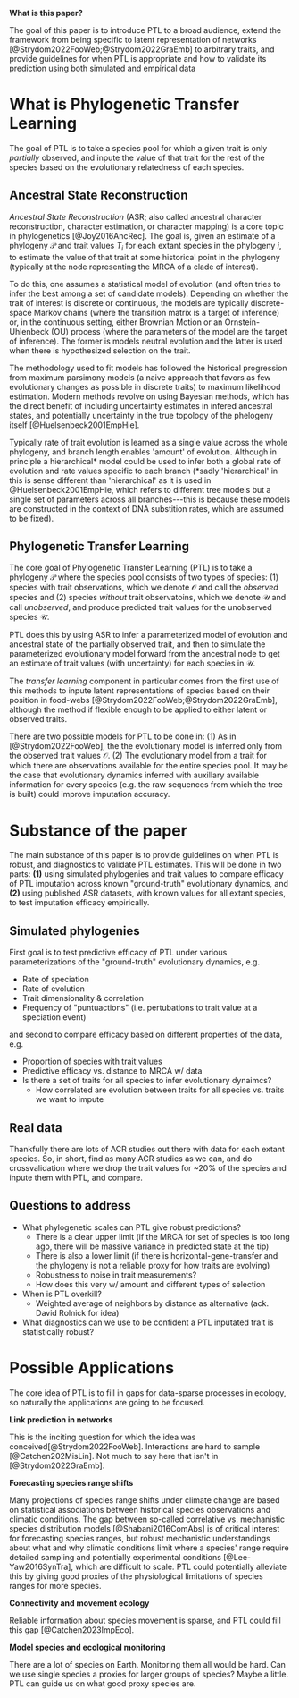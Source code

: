 **What is this paper?**

The goal of this paper is to introduce PTL to a broad audience, extend the
framework from being specific to latent representation of networks 
[@Strydom2022FooWeb;@Strydom2022GraEmb] to arbitrary traits, and provide
guidelines for when PTL is appropriate and how to validate its prediction using
both simulated and empirical data 

# What is Phylogenetic Transfer Learning

The goal of PTL is to take a species pool for which a given trait is only
_partially_ observed, and inpute the value of that trait for the rest of the
species based on the evolutionary relatedness of each species. 

## Ancestral State Reconstruction 

_Ancestral State Reconstruction_ (ASR; also called ancestral character
reconstruction, character estimation, or character mapping) is a core topic in
phylogenetics [@Joy2016AncRec]. The goal is, given an estimate of a phylogeny
$\mathcal{P}$ and trait values $T_i$ for each extant species in the phylogeny
$i$, to estimate the value of that trait at some historical point in the
phylogeny (typically at the node representing the MRCA of a clade of interest).

To do this, one assumes a statistical model of evolution (and often tries to
infer the best among a set of candidate models). Depending on whether the trait
of interest is discrete or continuous, the models are typically discrete-space
Markov chains (where the transition matrix is a target of inference) or, in the
continuous setting, either Brownian Motion or an Ornstein-Uhlenbeck (OU) process
(where the parameters of the model are the target of inference). The former is
models neutral evolution and the latter is used when there is hypothesized
selection on the trait. 

The methodology used to fit models has followed the historical progression from
maximum parsimony models (a naive approach that favors as few evolutionary
changes as possible in discrete traits) to maximum likelihood estimation. Modern
methods revolve on using Bayesian methods, which has the direct benefit of
including uncertainty estimates in infered ancestral states, and potentially
uncertainty in the true topology of the phelogeny itself [@Huelsenbeck2001EmpHie]. 

Typically rate of trait evolution is learned as a single value across the whole
phylogeny, and branch length enables 'amount' of evolution. Although in
principle a hierarchical* model could be used to infer both a global rate of
evolution and rate values specific to each branch (*sadly 'hierarchical' in this
is sense different than 'hierarchical' as it is used in @Huelsenbeck2001EmpHie,
which refers to different tree models but a single set of parameters across all
branches---this is because these models are constructed in the context of DNA
substition rates, which are assumed to be fixed). 

## Phylogenetic Transfer Learning

The core goal of Phylogenetic Transfer Learning (PTL) is to take a phylogeny
$\mathcal{P}$ where the species pool consists of two types of species: (1)
species with trait observations, which we denote $\mathcal{O}$ and call the
_observed_ species and (2) species _without_ trait observatoins, which we denote
$\mathcal{U}$ and call _unobserved_, and produce predicted trait values for the
unobserved species $\mathcal{U}$.

PTL does this by using ASR to infer a parameterized model of evolution and
ancestral state of the partially observed trait, and then to simulate the
parameterized evolutionary model forward from the ancestral node to get an
estimate of trait values (with uncertainty) for each species in $\mathcal{U}$.

The _transfer learning_ component in particular comes from the first use of this
methods to inpute latent representations of species based on their position in
food-webs [@Strydom2022FooWeb;@Strydom2022GraEmb], although the method if
flexible enough to be applied to either latent or observed traits. 

There are two possible models for PTL to be done in: (1) As in
[@Strydom2022FooWeb], the the evolutionary model is inferred only from the
observed trait values $\mathcal{O}$. (2) The evolutionary model from a trait for
which there are observations available for the entire species pool. It may be
the case that evolutionary dynamics inferred with auxillary available
information for every species (e.g. the raw sequences from which the tree is
built) could improve imputation accuracy. 


# Substance of the paper

The main substance of this paper is to provide guidelines on when PTL is robust,
and diagnostics to validate PTL estimates. This will be done in two parts:
**(1)** using simulated phylogenies and trait values to compare efficacy of PTL
imputation across known "ground-truth" evolutionary dynamics, and **(2)** using
published ASR datasets, with known values for all extant species, to test
imputation efficacy empirically. 

## Simulated phylogenies

First goal is to test predictive efficacy of PTL under various parameterizations
of the "ground-truth" evolutionary dynamics, e.g.

- Rate of speciation
- Rate of evolution
- Trait dimensionality & correlation
- Frequency of "puntuactions" (i.e. pertubations to trait value
at a speciation event)

and second to compare efficacy based on different properties of the data, e.g.

- Proportion of species with trait values
- Predictive efficacy vs. distance to MRCA w/ data
- Is there a set of traits for all species to infer evolutionary dynaimcs?
    - How correlated are evolution between traits for all species vs.
    traits we want to impute

## Real data 

Thankfully there are lots of ACR studies out there with data for each extant
species. So, in short, find as many ACR studies as we can, and do
crossvalidation where we drop the trait values for ~20% of the species and
inpute them with PTL, and compare. 

## Questions to address

- What phylogenetic scales can PTL give robust predictions?
    - There is a clear upper limit (if the MRCA for set of species is too long
      ago, there will be massive variance in predicted state at the tip)
    - There is also a lower limit (if there is horizontal-gene-transfer and the
      phylogeny is not a reliable proxy for how traits are evolving)
    - Robustness to noise in trait measurements?
    - How does this very w/ amount and different types of selection 
- When is PTL overkill?
    - Weighted average of neighbors by distance as alternative (ack. David
      Rolnick for idea) 
- What diagnostics can we use to be confident a PTL inputated trait is
  statistically robust?

# Possible Applications

The core idea of PTL is to fill in gaps for data-sparse processes in ecology, so
naturally the applications are going to be focused.  

**Link prediction in networks**

This is the inciting question for which the idea was
conceived[@Strydom2022FooWeb]. Interactions are hard to sample
[@Catchen202MisLin]. Not much to say here that isn't in [@Strydom2022GraEmb].

**Forecasting species range shifts**

Many projections of species range shifts under climate change are based on
statistical associations between historical species observations and climatic
conditions. The gap between so-called correlative vs. mechanistic species
distribution models [@Shabani2016ComAbs] is of critical interest for forecasting 
species ranges, but robust mechanistic understandings about what and why climatic
conditions limit where a species' range require detailed sampling and
potentially experimental conditions [@Lee-Yaw2016SynTra], which are difficult to scale. PTL could potentially alleviate this by giving good proxies of the
physiological limitations of species ranges for more species. 

**Connectivity and movement ecology**

Reliable information about species movement is sparse, and PTL could fill this gap [@Catchen2023ImpEco].

**Model species and ecological monitoring**

There are a lot of species on Earth. Monitoring them all would be hard.
Can we use single species a proxies for larger groups of species? Maybe a
little. PTL can guide us on what good proxy species are. 